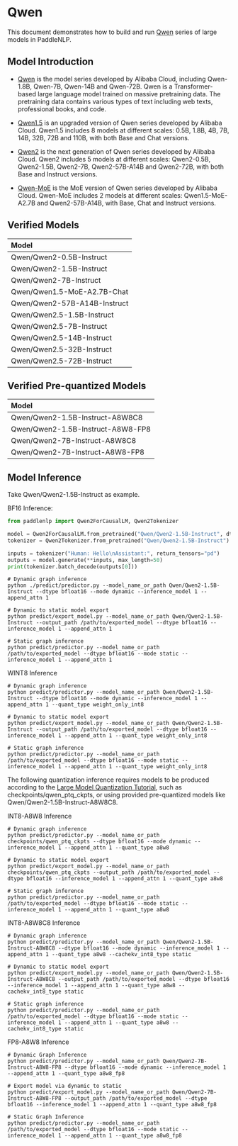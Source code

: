 # Qwen

This document demonstrates how to build and run [Qwen](https://huggingface.co/Qwen) series of large models in PaddleNLP.

## Model Introduction

* [Qwen](https://arxiv.org/abs/2205.01068) is the model series developed by Alibaba Cloud, including Qwen-1.8B, Qwen-7B, Qwen-14B and Qwen-72B. Qwen is a Transformer-based large language model trained on massive pretraining data. The pretraining data contains various types of text including web texts, professional books, and code.

* [Qwen1.5](https://qwenlm.github.io/blog/qwen1.5/) is an upgraded version of Qwen series developed by Alibaba Cloud. Qwen1.5 includes 8 models at different scales: 0.5B, 1.8B, 4B, 7B, 14B, 32B, 72B and 110B, with both Base and Chat versions.

* [Qwen2](https://qwenlm.github.io/blog/qwen2/) is the next generation of Qwen series developed by Alibaba Cloud. Qwen2 includes 5 models at different scales: Qwen2-0.5B, Qwen2-1.5B, Qwen2-7B, Qwen2-57B-A14B and Qwen2-72B, with both Base and Instruct versions.

* [Qwen-MoE](https://qwenlm.github.io/blog/qwen2/) is the MoE version of Qwen series developed by Alibaba Cloud. Qwen-MoE includes 2 models at different scales: Qwen1.5-MoE-A2.7B and Qwen2-57B-A14B, with Base, Chat and Instruct versions.

## Verified Models

|Model|
|:-|
|Qwen/Qwen2-0.5B-Instruct|
|Qwen/Qwen2-1.5B-Instruct|
|Qwen/Qwen2-7B-Instruct|
|Qwen/Qwen1.5-MoE-A2.7B-Chat|
|Qwen/Qwen2-57B-A14B-Instruct|
|Qwen/Qwen2.5-1.5B-Instruct|
|Qwen/Qwen2.5-7B-Instruct|
|Qwen/Qwen2.5-14B-Instruct|
|Qwen/Qwen2.5-32B-Instruct|
|Qwen/Qwen2.5-72B-Instruct|

## Verified Pre-quantized Models

|Model|
|:-|
|Qwen/Qwen2-1.5B-Instruct-A8W8C8|
|Qwen/Qwen2-1.5B-Instruct-A8W8-FP8|
|Qwen/Qwen2-7B-Instruct-A8W8C8|
|Qwen/Qwen2-7B-Instruct-A8W8-FP8|

## Model Inference

Take Qwen/Qwen2-1.5B-Instruct as example.

BF16 Inference:

```python
from paddlenlp import Qwen2ForCausalLM, Qwen2Tokenizer

model = Qwen2ForCausalLM.from_pretrained("Qwen/Qwen2-1.5B-Instruct", dtype="bfloat16")
tokenizer = Qwen2Tokenizer.from_pretrained("Qwen/Qwen2-1.5B-Instruct")

inputs = tokenizer("Human: Hello\nAssistant:", return_tensors="pd")
outputs = model.generate(**inputs, max_length=50)
print(tokenizer.batch_decode(outputs[0]))
```
```shell
# Dynamic graph inference
python ./predict/predictor.py --model_name_or_path Qwen/Qwen2-1.5B-Instruct --dtype bfloat16 --mode dynamic --inference_model 1 --append_attn 1

# Dynamic to static model export
python predict/export_model.py --model_name_or_path Qwen/Qwen2-1.5B-Instruct --output_path /path/to/exported_model --dtype bfloat16 --inference_model 1 --append_attn 1

# Static graph inference
python predict/predictor.py --model_name_or_path /path/to/exported_model --dtype bfloat16 --mode static --inference_model 1 --append_attn 1

```

WINT8 Inference

```shell
# Dynamic graph inference
python predict/predictor.py --model_name_or_path Qwen/Qwen2-1.5B-Instruct --dtype bfloat16 --mode dynamic --inference_model 1 --append_attn 1 --quant_type weight_only_int8

# Dynamic to static model export
python predict/export_model.py --model_name_or_path Qwen/Qwen2-1.5B-Instruct --output_path /path/to/exported_model --dtype bfloat16 --inference_model 1 --append_attn 1 --quant_type weight_only_int8

# Static graph inference
python predict/predictor.py --model_name_or_path /path/to/exported_model --dtype bfloat16 --mode static --inference_model 1 --append_attn 1 --quant_type weight_only_int8
```

The following quantization inference requires models to be produced according to the [Large Model Quantization Tutorial](../quantization.md), such as checkpoints/qwen_ptq_ckpts, or using provided pre-quantized models like Qwen/Qwen2-1.5B-Instruct-A8W8C8.

INT8-A8W8 Inference
```shell
# Dynamic graph inference
python predict/predictor.py --model_name_or_path checkpoints/qwen_ptq_ckpts --dtype bfloat16 --mode dynamic --inference_model 1 --append_attn 1 --quant_type a8w8

# Dynamic to static model export
python predict/export_model.py --model_name_or_path checkpoints/qwen_ptq_ckpts --output_path /path/to/exported_model --dtype bfloat16 --inference_model 1 --append_attn 1 --quant_type a8w8

# Static graph inference
python predict/predictor.py --model_name_or_path /path/to/exported_model --dtype bfloat16 --mode static --inference_model 1 --append_attn 1 --quant_type a8w8
```

INT8-A8W8C8 Inference

```shell
# Dynamic graph inference
python predict/predictor.py --model_name_or_path Qwen/Qwen2-1.5B-Instruct-A8W8C8 --dtype bfloat16 --mode dynamic --inference_model 1 --append_attn 1 --quant_type a8w8 --cachekv_int8_type static

# Dynamic to static model export
python predict/export_model.py --model_name_or_path Qwen/Qwen2-1.5B-Instruct-A8W8C8 --output_path /path/to/exported_model --dtype bfloat16 --inference_model 1 --append_attn 1 --quant_type a8w8 --cachekv_int8_type static

# Static graph inference
python predict/predictor.py --model_name_or_path /path/to/exported_model --dtype bfloat16 --mode static --inference_model 1 --append_attn 1 --quant_type a8w8 --cachekv_int8_type static
```

FP8-A8W8 Inference
```shell
# Dynamic Graph Inference
python predict/predictor.py --model_name_or_path Qwen/Qwen2-7B-Instruct-A8W8-FP8 --dtype bfloat16 --mode dynamic --inference_model 1 --append_attn 1 --quant_type a8w8_fp8

# Export model via dynamic to static
python predict/export_model.py --model_name_or_path Qwen/Qwen2-7B-Instruct-A8W8-FP8 --output_path /path/to/exported_model --dtype bfloat16 --inference_model 1 --append_attn 1 --quant_type a8w8_fp8

# Static Graph Inference
python predict/predictor.py --model_name_or_path /path/to/exported_model --dtype bfloat16 --mode static --inference_model 1 --append_attn 1 --quant_type a8w8_fp8
```
